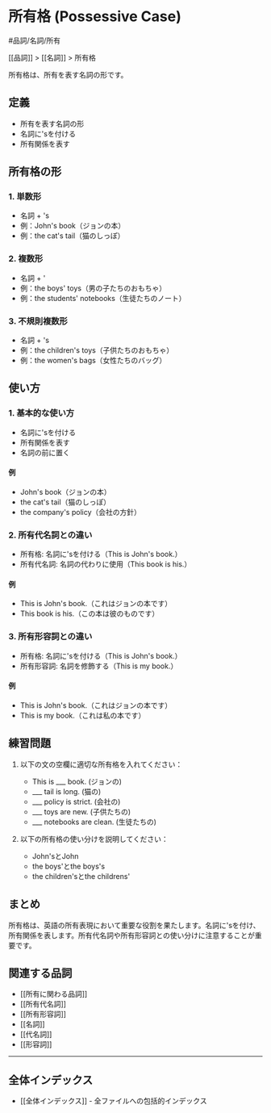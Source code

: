 ﻿# 所有格 (Possessive Case)

#品詞/名詞/所有

[[品詞]] > [[名詞]] > 所有格

所有格は、所有を表す名詞の形です。

## 定義
- 所有を表す名詞の形
- 名詞に'sを付ける
- 所有関係を表す

## 所有格の形

### 1. 単数形
- 名詞 + 's
- 例：John's book（ジョンの本）
- 例：the cat's tail（猫のしっぽ）

### 2. 複数形
- 名詞 + '
- 例：the boys' toys（男の子たちのおもちゃ）
- 例：the students' notebooks（生徒たちのノート）

### 3. 不規則複数形
- 名詞 + 's
- 例：the children's toys（子供たちのおもちゃ）
- 例：the women's bags（女性たちのバッグ）

## 使い方

### 1. 基本的な使い方
- 名詞に'sを付ける
- 所有関係を表す
- 名詞の前に置く

#### 例
- John's book（ジョンの本）
- the cat's tail（猫のしっぽ）
- the company's policy（会社の方針）

### 2. 所有代名詞との違い
- 所有格: 名詞に'sを付ける（This is John's book.）
- 所有代名詞: 名詞の代わりに使用（This book is his.）

#### 例
- This is John's book.（これはジョンの本です）
- This book is his.（この本は彼のものです）

### 3. 所有形容詞との違い
- 所有格: 名詞に'sを付ける（This is John's book.）
- 所有形容詞: 名詞を修飾する（This is my book.）

#### 例
- This is John's book.（これはジョンの本です）
- This is my book.（これは私の本です）

## 練習問題
1. 以下の文の空欄に適切な所有格を入れてください：
   - This is ___ book. (ジョンの)
   - ___ tail is long. (猫の)
   - ___ policy is strict. (会社の)
   - ___ toys are new. (子供たちの)
   - ___ notebooks are clean. (生徒たちの)

2. 以下の所有格の使い分けを説明してください：
   - John'sとJohn
   - the boys'とthe boys's
   - the children'sとthe childrens'

## まとめ
所有格は、英語の所有表現において重要な役割を果たします。名詞に'sを付け、所有関係を表します。所有代名詞や所有形容詞との使い分けに注意することが重要です。

## 関連する品詞
- [[所有に関わる品詞]]
- [[所有代名詞]]
- [[所有形容詞]]
- [[名詞]]
- [[代名詞]]
- [[形容詞]]

---

## 全体インデックス
- [[全体インデックス]] - 全ファイルへの包括的インデックス 